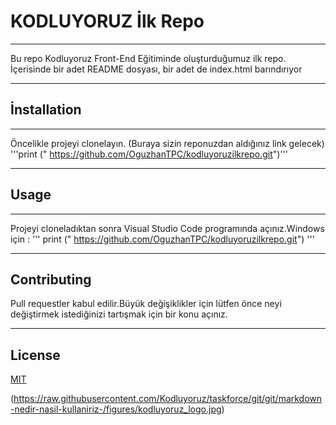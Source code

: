 # KODLUYORUZ İlk Repo

*** 

Bu repo Kodluyoruz Front-End Eğitiminde oluşturduğumuz ilk repo. İçerisinde bir adet README dosyası, bir adet de index.html barındırıyor

*** 

## İnstallation 
***
Öncelikle projeyi clonelayın. (Buraya sizin reponuzdan aldığınız link gelecek)
'''print (" https://github.com/OguzhanTPC/kodluyoruzilkrepo.git")'''

*** 
## Usage 
***
Projeyi cloneladıktan sonra Visual Studio Code programında açınız.Windows için :
''' print (" https://github.com/OguzhanTPC/kodluyoruzilkrepo.git") '''
*** 
## Contributing 
Pull requestler kabul edilir.Büyük değişiklikler için  lütfen önce neyi değiştirmek istediğinizi tartışmak için bir konu açınız.
***
## License 
[MIT](https://choosealicense.com/licenses/mit/)

 (https://raw.githubusercontent.com/Kodluyoruz/taskforce/git/git/markdown-nedir-nasil-kullaniriz-/figures/kodluyoruz_logo.jpg)
